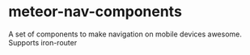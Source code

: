 meteor-nav-components
=====================

A set of components to make navigation on mobile devices awesome. Supports iron-router
